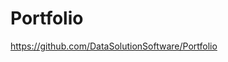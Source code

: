 # Portfolio

https://github.com/DataSolutionSoftware/Portfolio      
  
  
        
    
   
  
       
  
  
 
   

   
  
   
    
